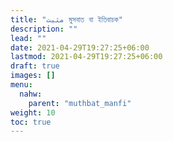 ```yaml
---
title: "مثبت মুসবাত বা ইতিবাচক"
description: ""
lead: ""
date: 2021-04-29T19:27:25+06:00
lastmod: 2021-04-29T19:27:25+06:00
draft: true
images: []
menu: 
  nahw:
    parent: "muthbat_manfi"
weight: 10
toc: true
---
```




